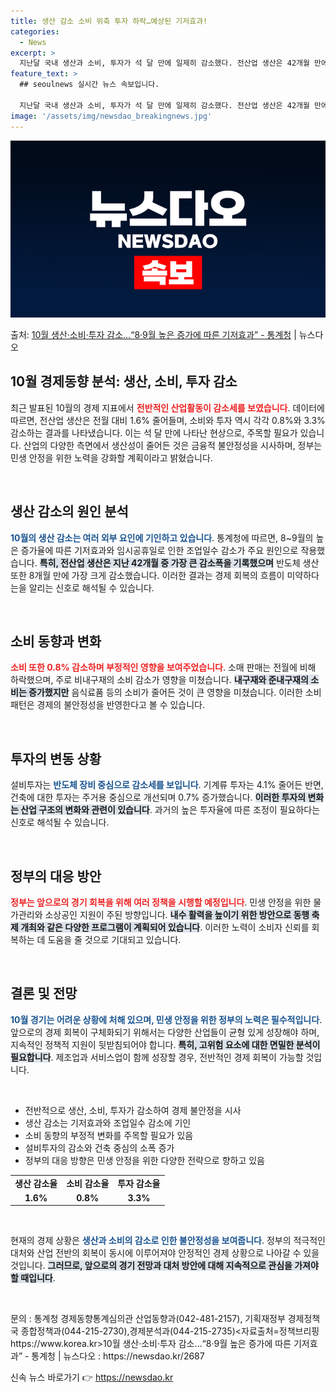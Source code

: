 ```yaml
---
title: 생산 감소 소비 위축 투자 하락…예상된 기저효과!
categories:
  - News
excerpt: >
  지난달 국내 생산과 소비, 투자가 석 달 만에 일제히 감소했다. 전산업 생산은 42개월 만에 최대폭으로 줄었…
feature_text: >
  ## seoulnews 실시간 뉴스 속보입니다.

  지난달 국내 생산과 소비, 투자가 석 달 만에 일제히 감소했다. 전산업 생산은 42개월 만에 최대폭으로 줄었…
image: '/assets/img/newsdao_breakingnews.jpg'
---
```


![뉴스다오 속보](/assets/img/newsdao_breakingnews.jpg)

<p>출처: <a href="https://newsdao.kr/2687" rel="dofollow">10월 생산·소비·투자 감소…“8·9월 높은 증가에 따른 기저효과” - 통계청</a> | 뉴스다오</p>

<h2 data-ke-size="size26">10월 경제동향 분석: 생산, 소비, 투자 감소</h2>

<p data-ke-size="size16">최근 발표된 10월의 경제 지표에서 <b><span style="color: #ee2323;">전반적인 산업활동이 감소세를 보였습니다</span></b>. 데이터에 따르면, 전산업 생산은 전월 대비 1.6% 줄어들며, 소비와 투자 역시 각각 0.8%와 3.3% 감소하는 결과를 나타냈습니다. 이는 석 달 만에 나타난 현상으로, 주목할 필요가 있습니다. 산업의 다양한 측면에서 생산성이 줄어든 것은 금융적 불안정성을 시사하며, 정부는 민생 안정을 위한 노력을 강화할 계획이라고 밝혔습니다.</p>

<p data-ke-size="size16">&nbsp;</p>

<h2 data-ke-size="size26">생산 감소의 원인 분석</h2>

<p data-ke-size="size16"><b><span style="color: #1a5490;">10월의 생산 감소는 여러 외부 요인에 기인하고 있습니다</span></b>. 통계청에 따르면, 8~9월의 높은 증가율에 따른 기저효과와 임시공휴일로 인한 조업일수 감소가 주요 원인으로 작용했습니다. <b><span style="background-color: #21538527;">특히, 전산업 생산은 지난 42개월 중 가장 큰 감소폭을 기록했으며</span></b> 반도체 생산 또한 8개월 만에 가장 크게 감소했습니다. 이러한 결과는 경제 회복의 흐름이 미약하다는을 알리는 신호로 해석될 수 있습니다.</p>

<p data-ke-size="size16">&nbsp;</p>

<h2 data-ke-size="size26">소비 동향과 변화</h2>

<p data-ke-size="size16"><b><span style="color: #ee2323;">소비 또한 0.8% 감소하며 부정적인 영향을 보여주었습니다</span></b>. 소매 판매는 전월에 비해 하락했으며, 주로 비내구재의 소비 감소가 영향을 미쳤습니다. <b><span style="background-color: #21538527;">내구재와 준내구재의 소비는 증가했지만</span></b> 음식료품 등의 소비가 줄어든 것이 큰 영향을 미쳤습니다. 이러한 소비 패턴은 경제의 불안정성을 반영한다고 볼 수 있습니다.</p>

<p data-ke-size="size16">&nbsp;</p>

<h2 data-ke-size="size26">투자의 변동 상황</h2>

<p data-ke-size="size16">설비투자는 <b><span style="color: #1a5490;">반도체 장비 중심으로 감소세를 보입니다</span></b>. 기계류 투자는 4.1% 줄어든 반면, 건축에 대한 투자는 주거용 중심으로 개선되며 0.7% 증가했습니다. <b><span style="background-color: #21538527;">이러한 투자의 변화는 산업 구조의 변화와 관련이 있습니다</span></b>. 과거의 높은 투자율에 따른 조정이 필요하다는 신호로 해석될 수 있습니다.</p>

<p data-ke-size="size16">&nbsp;</p>

<h2 data-ke-size="size26">정부의 대응 방안</h2>

<p data-ke-size="size16"><b><span style="color: #ee2323;">정부는 앞으로의 경기 회복을 위해 여러 정책을 시행할 예정입니다</span></b>. 민생 안정을 위한 물가관리와 소상공인 지원이 주된 방향입니다. <b><span style="background-color: #21538527;">내수 활력을 높이기 위한 방안으로 동행 축제 개최와 같은 다양한 프로그램이 계획되어 있습니다</span></b>. 이러한 노력이 소비자 신뢰를 회복하는 데 도움을 줄 것으로 기대되고 있습니다.</p>

<p data-ke-size="size16">&nbsp;</p>

<h2 data-ke-size="size26">결론 및 전망</h2>

<p data-ke-size="size16"><b><span style="color: #1a5490;">10월 경기는 어려운 상황에 처해 있으며, 민생 안정을 위한 정부의 노력은 필수적입니다</span></b>. 앞으로의 경제 회복이 구체화되기 위해서는 다양한 산업들이 균형 있게 성장해야 하며, 지속적인 정책적 지원이 뒷받침되어야 합니다. <b><span style="background-color: #21538527;">특히, 고위험 요소에 대한 면밀한 분석이 필요합니다</span></b>. 제조업과 서비스업이 함께 성장할 경우, 전반적인 경제 회복이 가능할 것입니다.</p>

<p data-ke-size="size16">&nbsp;</p>

<ul>
    <li>전반적으로 생산, 소비, 투자가 감소하여 경제 불안정을 시사</li>
    <li>생산 감소는 기저효과와 조업일수 감소에 기인</li>
    <li>소비 동향의 부정적 변화를 주목할 필요가 있음</li>
    <li>설비투자의 감소와 건축 중심의 소폭 증가</li>
    <li>정부의 대응 방향은 민생 안정을 위한 다양한 전략으로 향하고 있음</li>
</ul>

<table style="width: 100%; border-collapse: collapse;">
    <tr>
        <td style="text-align: center; height: 17px;"><b>생산 감소율</b></td>
        <td style="text-align: center; height: 17px;"><b>소비 감소율</b></td>
        <td style="text-align: center; height: 17px;"><b>투자 감소율</b></td>
    </tr>
    <tr>
        <td style="text-align: center; height: 17px;"><b>1.6%</b></td>
        <td style="text-align: center; height: 17px;"><b>0.8%</b></td>
        <td style="text-align: center; height: 17px;"><b>3.3%</b></td>
    </tr>
</table>

<p data-ke-size="size16">&nbsp;</p>

<p data-ke-size="size16">현재의 경제 상황은 <b><span style="color: #1a5490;">생산과 소비의 감소로 인한 불안정성을 보여줍니다</span></b>. 정부의 적극적인 대처와 산업 전반의 회복이 동시에 이루어져야 안정적인 경제 상황으로 나아갈 수 있을 것입니다. <b><span style="background-color: #21538527;">그러므로, 앞으로의 경기 전망과 대처 방안에 대해 지속적으로 관심을 가져야 할 때입니다</span></b>.</p>

<p data-ke-size="size16">&nbsp;</p>

<p data-ke-size="size16">문의 : 통계청 경제동향통계심의관 산업동향과(042-481-2157), 기획재정부 경제정책국 종합정책과(044-215-2730),경제분석과(044-215-2735)<자료출처=정책브리핑 https://www.korea.kr>10월 생산·소비·투자 감소…“8·9월 높은 증가에 따른 기저효과” - 통계청 | 뉴스다오  : https://newsdao.kr/2687</p> 

신속 뉴스 바로가기 👉 <a href="https://newsdao.kr" rel="dofollow">https://newsdao.kr</a>


